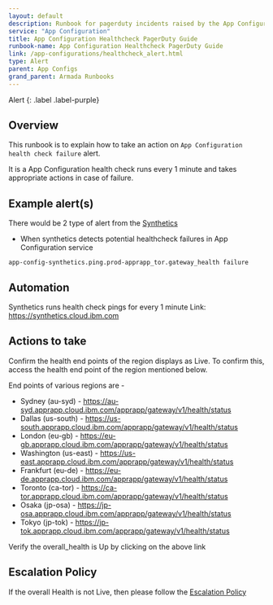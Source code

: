```yaml
---
layout: default
description: Runbook for pagerduty incidents raised by the App Configuration service healthcheck failures.
service: "App Configuration"
title: App Configuration Healthcheck PagerDuty Guide
runbook-name: App Configuration Healthcheck PagerDuty Guide
link: /app-configurations/healthcheck_alert.html
type: Alert
parent: App Configs
grand_parent: Armada Runbooks
---
```


Alert
{: .label .label-purple}

## Overview

This runbook is to explain how to take an action on `App Configuration health check failure` alert.  

It is a App Configuration health check runs every 1 minute and takes appropriate actions in case of failure. 

## Example alert(s)

There would be 2 type of alert from the [Synthetics](https://synthetics.cloud.ibm.com/)

- When synthetics detects potential healthcheck failures in App Configuration service
```
app-config-synthetics.ping.prod-apprapp_tor.gateway_health failure
```

## Automation

Synthetics runs health check pings for every 1 minute
Link: https://synthetics.cloud.ibm.com

## Actions to take 
Confirm the health end points of the region displays as Live.  To confirm this, access the health end point of the region mentioned below. 

End points of various regions are - 
* Sydney (au-syd) - https://au-syd.apprapp.cloud.ibm.com/apprapp/gateway/v1/health/status
* Dallas (us-south) - https://us-south.apprapp.cloud.ibm.com/apprapp/gateway/v1/health/status
* London (eu-gb) - https://eu-gb.apprapp.cloud.ibm.com/apprapp/gateway/v1/health/status
* Washington (us-east) - https://us-east.apprapp.cloud.ibm.com/apprapp/gateway/v1/health/status
* Frankfurt (eu-de) - https://eu-de.apprapp.cloud.ibm.com/apprapp/gateway/v1/health/status
* Toronto (ca-tor) - https://ca-tor.apprapp.cloud.ibm.com/apprapp/gateway/v1/health/status
* Osaka (jp-osa) - https://jp-osa.apprapp.cloud.ibm.com/apprapp/gateway/v1/health/status
* Tokyo (jp-tok) - https://jp-tok.apprapp.cloud.ibm.com/apprapp/gateway/v1/health/status


Verify the overall_health is Up by clicking on the above link

## Escalation Policy

If the overall Health is not Live, then please follow the 
[Escalation Policy](https://pages.github.ibm.com/alchemy-conductors/documentation-pages/docs/runbooks/app-configurations/escalation.html)
